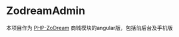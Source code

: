 # ZodreamAdmin

本项目作为 [PHP-ZoDream](https://github.com/zx648383079/PHP-ZoDream) 商城模块的angular版，包括前后台及手机版
